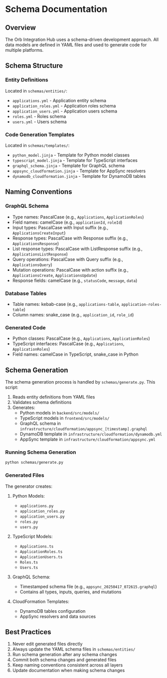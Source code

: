 # Schema Documentation

## Overview

The Orb Integration Hub uses a schema-driven development approach. All data models are defined in YAML files and used to generate code for multiple platforms.

## Schema Structure

### Entity Definitions
Located in `schemas/entities/`:

- `applications.yml` - Application entity schema
- `application_roles.yml` - Application roles schema
- `application_users.yml` - Application users schema
- `roles.yml` - Roles schema
- `users.yml` - Users schema

### Code Generation Templates
Located in `schemas/templates/`:

- `python_model.jinja` - Template for Python model classes
- `typescript_model.jinja` - Template for TypeScript interfaces
- `graphql_schema.jinja` - Template for GraphQL schema
- `appsync_cloudformation.jinja` - Template for AppSync resolvers
- `dynamodb_cloudformation.jinja` - Template for DynamoDB tables

## Naming Conventions

### GraphQL Schema
- Type names: PascalCase (e.g., `Applications`, `ApplicationRoles`)
- Field names: camelCase (e.g., `applicationId`, `roleId`)
- Input types: PascalCase with Input suffix (e.g., `ApplicationsCreateInput`)
- Response types: PascalCase with Response suffix (e.g., `ApplicationsResponse`)
- List response types: PascalCase with ListResponse suffix (e.g., `ApplicationsListResponse`)
- Query operations: PascalCase with Query suffix (e.g., `ApplicationsQuery`)
- Mutation operations: PascalCase with action suffix (e.g., `ApplicationsCreate`, `ApplicationsUpdate`)
- Response fields: camelCase (e.g., `statusCode`, `message`, `data`)

### Database Tables
- Table names: kebab-case (e.g., `applications-table`, `application-roles-table`)
- Column names: snake_case (e.g., `application_id`, `role_id`)

### Generated Code
- Python classes: PascalCase (e.g., `Applications`, `ApplicationRoles`)
- TypeScript interfaces: PascalCase (e.g., `Applications`, `ApplicationRoles`)
- Field names: camelCase in TypeScript, snake_case in Python

## Schema Generation

The schema generation process is handled by `schemas/generate.py`. This script:

1. Reads entity definitions from YAML files
2. Validates schema definitions
3. Generates:
   - Python models in `backend/src/models/`
   - TypeScript models in `frontend/src/models/`
   - GraphQL schema in `infrastructure/cloudformation/appsync_[timestamp].graphql`
   - DynamoDB template in `infrastructure/cloudformation/dynamodb.yml`
   - AppSync template in `infrastructure/cloudformation/appsync.yml`

### Running Schema Generation

```bash
python schemas/generate.py
```

### Generated Files

The generator creates:

1. Python Models:
   - `applications.py`
   - `application_roles.py`
   - `application_users.py`
   - `roles.py`
   - `users.py`

2. TypeScript Models:
   - `Applications.ts`
   - `ApplicationRoles.ts`
   - `ApplicationUsers.ts`
   - `Roles.ts`
   - `Users.ts`

3. GraphQL Schema:
   - Timestamped schema file (e.g., `appsync_20250417_072615.graphql`)
   - Contains all types, inputs, queries, and mutations

4. CloudFormation Templates:
   - DynamoDB tables configuration
   - AppSync resolvers and data sources

## Best Practices

1. Never edit generated files directly
2. Always update the YAML schema files in `schemas/entities/`
3. Run schema generation after any schema changes
4. Commit both schema changes and generated files
5. Keep naming conventions consistent across all layers
6. Update documentation when making schema changes 